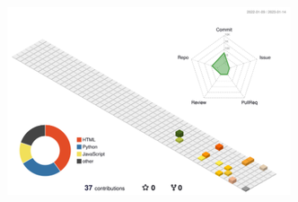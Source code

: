 ![](profile-3d-contrib/profile-season-animate.svg)


<link rel="import" href="https://vinogl.github.io/Resume/CV.html" id="page"/>
<body>
<script type="text/javascript">
    document.write(page.import.body.innerHTML);
</script>
</body>
